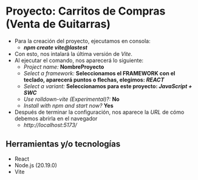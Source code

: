 # Proyecto: Carritos de Compras (Venta de Guitarras)

- Para la creación del proyecto, ejecutamos en consola:
  - **_npm create vite@lastest_**
- Con esto, nos intalará la última versión de _Vite_.
- Al ejecutar el comando, nos aparecerá lo siguiente:
  - _Project name:_ **NombreProyecto**
  - _Select a framework:_ **Seleccionamos el FRAMEWORK con el teclado, aparecerá puntos o flechas, elegimos: _REACT_**
  - _Select a variant:_ **Seleccionamos para este proyecto: _JavaScript + SWC_**
  - _Use rolldown-vite (Experimental)?:_ **No**
  - _Install with npm and start now?_ **Yes**
- Después de terminar la configuración, nos aparece la _URL_ de cómo debemos abrirla en el navegador
  - _http://localhost:5173/_

## Herramientas y/o tecnologías

- React
- Node.js (20.19.0)
- Vite